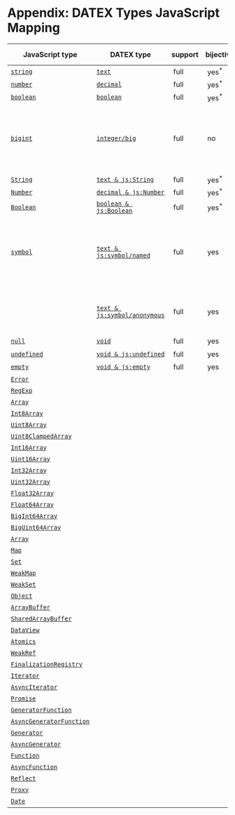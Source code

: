 # Appendix: DATEX Types JavaScript Mapping

| JavaScript type | DATEX type | support | bijective | update propagation | limitations | futher information |
|---|---|---|---|---|---|---|
| [`string`]() | [`text`]() | full | yes<sup>*</sup> | yes | | |
| [`number`]() | [`decimal`]() | full | yes<sup>*</sup> | yes | | |
| [`boolean`]() | [`boolean`]() | full | yes<sup>*</sup> | yes | | |
| [`bigint`]() | [`integer/big`]() | full | no | yes<sup>*</sup> | [`integer/64`]() is always mapped to [`bigint`](). [`bigint`]() is always mapped to `bigint` |
| [`String`]() | [`text & js:String`]() | full | yes<sup>*</sup> | yes | | |
| [`Number`]() | [`decimal & js:Number`]() | full | yes<sup>*</sup> | yes | | |
| [`Boolean`]() | [`boolean & js:Boolean`]() | full | yes<sup>*</sup> | yes | | |
| [`symbol`]() | [`text & js:symbol/named`]() | full | yes | no | | For registered and well-known symbols, immutable in JavaScript | 
|              | [`text & js:symbol/anonymous`]() | full | yes | no | | For default usage of symbols without names |
| [`null`]() | [`void`]() | full | yes | yes<sup>*</sup> | | |
| [`undefined`]() | [`void & js:undefined`]() | full | yes | yes<sup>*</sup> | | |
| [`empty`]() | [`void & js:empty`]() | full | yes | yes<sup>*</sup> | | |
| [`Error`]() | | | | | | |
| [`RegExp`]() | | | | | | |
| [`Array`]() | | | | | | |
| [`Int8Array`]() | | | | | | |
| [`Uint8Array`]() | | | | | | |
| [`Uint8ClampedArray`]() | | | | | | |
| [`Int16Array`]() | | | | | | |
| [`Uint16Array`]() | | | | | | |
| [`Int32Array`]() | | | | | | |
| [`Uint32Array`]() | | | | | | |
| [`Float32Array`]() | | | | | | |
| [`Float64Array`]() | | | | | | |
| [`BigInt64Array`]() | | | | | | |
| [`BigUint64Array`]() | | | | | | |
| [`Array`]() | | | | | | |
| [`Map`]() | | | | | | |
| [`Set`]() | | | | | | |
| [`WeakMap`]() | | | | | | |
| [`WeakSet`]() | | | | | | |
| [`Object`]() | | | | | | |
| [`ArrayBuffer`]() | | | | | | |
| [`SharedArrayBuffer`]() | | | | | | |
| [`DataView`]() | | | | | | |
| [`Atomics`]() | | | | | | |
| [`WeakRef`]() | | | | | | |
| [`FinalizationRegistry`]() | | | | | | |
| [`Iterator`]() | | | | | | |
| [`AsyncIterator`]() | | | | | | |
| [`Promise`]() | | | | | | |
| [`GeneratorFunction`]() | | | | | | |
| [`AsyncGeneratorFunction`]() | | | | | | |
| [`Generator`]() | | | | | | |
| [`AsyncGenerator`]() | | | | | | |
| [`Function`]() | | | | | | |
| [`AsyncFunction`]() | | | | | | |
| [`Reflect`]() | | | | | | |
| [`Proxy`]() | | | | | | |
| [`Date`]() | | | | | | |
